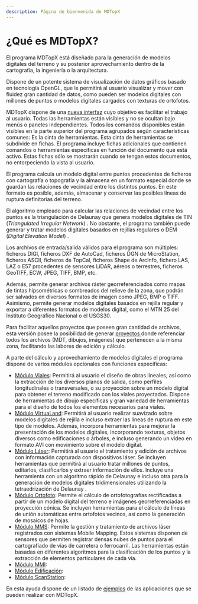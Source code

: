 ```yaml
---
description: Página de bienvenida de MDTopX
---
```


# ¿Qué es MDTopX?

El programa MDTopX está diseñado para la generación de modelos digitales del terreno y su posterior aprovechamiento dentro de la cartografía, la ingeniería o la arquitectura.

Dispone de un potente sistema de visualización de datos gráficos basado en tecnología OpenGL, que le permitirá al usuario visualizar y mover con fluidez gran cantidad de datos, como pueden ser modelos digitales con millones de puntos o modelos digitales cargados con texturas de ortofotos.

MDTopX dispone de una [nueva interfaz](interfaz-de-usuario.md) cuyo objetivo es facilitar el trabajo al usuario. Todas las herramientas están visibles y no se ocultan bajo menús o paneles independientes. Todos los comandos disponibles están visibles en la parte superior del programa agrupados según características comunes: Es la cinta de herramientas. Esta cinta de herramientas se subdivide en fichas. El programa incluye fichas adicionales que contienen comandos o herramientas específicas en función del documento que está activo. Estas fichas sólo se mostrarán cuando se tengan estos documentos, no entorpeciendo la vista al usuario.

El programa calcula un modelo digital entre puntos procedentes de ficheros con cartografía o topografía y la almacena en un formato especial donde se guardan las relaciones de vecindad entre los distintos puntos. En este formato es posible, además, almacenar y conservar las posibles líneas de ruptura definitorias del terreno.

El algoritmo empleado para calcular las relaciones de vecindad entre los puntos es la triangulación de Delaunay que genera modelos digitales de TIN \(_Triangulated Irregular Network_\) . No obstante, el programa también puede generar y tratar modelos digitales basados en rejillas regulares o DEM \(_Digital Elevation Model_\) .

Los archivos de entrada/salida válidos para el programa son múltiples: ficheros DIGI, ficheros DXF de AutoCad, ficheros DGN de MicroStation, ficheros ASCII, ficheros de TopCal, ficheros Shape de ArcInfo, fichero LAS, LAZ o E57 procedentes de sensores LiDAR, aéreos o terrestres, ficheros GeoTIFF, ECW, JPEG, TIFF, BMP, etc.

Además, permite generar archivos ráster georreferenciados como mapas de tintas hipsométricas o sombreados del relieve de la zona, que podrán ser salvados en diversos formatos de imagen como JPEG, BMP o TIFF. Asimismo, permite generar modelos digitales basados en rejilla regular y exportar a diferentes formatos de modelos digital, como el MTN 25 del Instituto Geográfico Nacional o el USGS30.

Para facilitar aquellos proyectos que poseen gran cantidad de archivos, esta versión posee la posibilidad de generar [proyectos ](../operaciones-con-archivos/proyectos-de-mdtopx.md)donde referenciar todos los archivos \(MDT, dibujos, imágenes\) que pertenecen a la misma zona, facilitando las labores de edición y cálculo.

A parte del cálculo y aprovechamiento de modelos digitales el programa dispone de varios módulos opcionales con funciones específicas:

* [Módulo Viales](../modulo-viales/): Permitirá al usuario el diseño de obras lineales, así como la extracción de los diversos planos de salida, como perfiles longitudinales o transversales, o su proyección sobre un modelo digital para obtener el terreno modificado con los viales proyectados. Dispone de herramientas de dibujo específicas y gran variedad de herramientas para el diseño de todos los elementos necesarios para viales.
* [Módulo VirtuaLand](../untitled-289/): Permitirá al usuario realizar suavizado sobre modelos digitales de rejilla e incluso extraer las líneas de ruptura en este tipo de modelos. Además, incorpora herramientas para mejorar la presentación de los modelos digitales, incorporando texturas, objetos diversos como edificaciones o árboles, e incluso generando un video en formato AVI con movimiento sobre el modelo digital.
* [Módulo Láser](../modulo-laser/): Permitirá al usuario el tratamiento y edición de archivos con información capturada con dispositivos láser. Se incluyen herramientas que permitirá al usuario tratar millones de puntos, editarlos, clasificarlos y extraer información de ellos. Incluye una herramienta con un algoritmo rápido de Delaunay e incluso otra para la generación de modelos digitales tridimensionales utilizando la tetraedrización de Delaunay .
* [Módulo Ortofoto](../modulo-ortofoto/): Permite el cálculo de ortofotografías rectificadas a partir de un modelo digital del terreno e imágenes georreferenciadas en proyección cónica. Se incluyen herramientas para el cálculo de líneas de unión automáticas entre ortofotos vecinos, así como la generación de mosaicos de hojas.
* [Módulo MMS](../modulo-mms/): Permite la gestión y tratamiento de archivos láser registrados con sistemas Mobile Mapping. Estos sistemas disponen de sensores que permiten registrar densas nubes de puntos para el cartografiado de vías de carretera o ferrocarril. Las herramientas están basadas en diferentes algoritmos para la clasificación de los puntos y la extracción de elementos particulares de cada vía.
* [Módulo MMI](../modulo-mmi.md):
* [Módulo Edificación](../modulo-edificios.md):
* [Módulo ScanStation](../modulo-scanstation.md):

En esta ayuda dispone de un listado de [ejemplos](../ejemplos/) de las aplicaciones que se pueden realizar con MDTopX.

